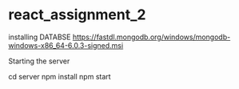 # react_assignment_2

installing DATABSE
  https://fastdl.mongodb.org/windows/mongodb-windows-x86_64-6.0.3-signed.msi


Starting the server

  cd server
  npm install
  npm start
